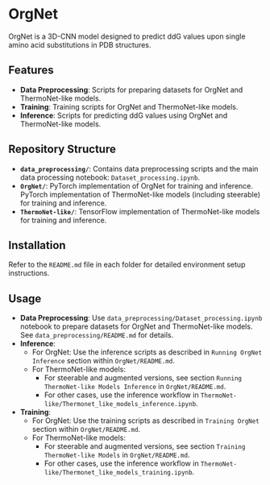 # OrgNet

OrgNet is a 3D-CNN model designed to predict ddG values upon single amino acid substitutions in PDB structures.

## Features
- **Data Preprocessing**: Scripts for preparing datasets for OrgNet and ThermoNet-like models.
- **Training**: Training scripts for OrgNet and ThermoNet-like models.
- **Inference**: Scripts for predicting ddG values using OrgNet and ThermoNet-like models.

## Repository Structure
- **`data_preprocessing/`**: Contains data preprocessing scripts and the main data processing notebook: `Dataset_processing.ipynb`.
- **`OrgNet/`**: PyTorch implementation of OrgNet for training and inference. PyTorch implementation of ThermoNet-like models (including steerable) for training and inference.
- **`ThermoNet-like/`**: TensorFlow implementation of ThermoNet-like models for training and inference.

## Installation
Refer to the `README.md` file in each folder for detailed environment setup instructions.

## Usage
- **Data Preprocessing**: Use `data_preprocessing/Dataset_processing.ipynb` notebook to prepare datasets for OrgNet and ThermoNet-like models. See `data_preprocessing/README.md` for details.
- **Inference**:
  - For OrgNet: Use the inference scripts as described in `Running OrgNet Inference` section within `OrgNet/README.md`.
  - For ThermoNet-like models: 
    - For steerable and augmented versions, see section `Running ThermoNet-like Models Inference` in `OrgNet/README.md`.
    - For other cases, use the inference workflow in `ThermoNet-like/Thermonet_like_models_inference.ipynb`.
- **Training**: 
  - For OrgNet: Use the training scripts as described in `Training OrgNet` section within `OrgNet/README.md`.
  - For ThermoNet-like models: 
    - For steerable and augmented versions, see section `Training ThermoNet-like Models` in `OrgNet/README.md`.
    - For other cases, use the inference workflow in `ThermoNet-like/Thermonet_like_models_training.ipynb`.
